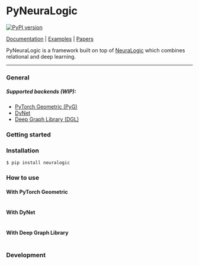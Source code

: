 # PyNeuraLogic

[![PyPI version](https://badge.fury.io/py/neuralogic.svg)](https://badge.fury.io/py/neuralogic)


[Documentation]() | [Examples](#examples) | [Papers]()

PyNeuraLogic is a framework built on top of [NeuraLogic](https://github.com/GustikS/NeuraLogic) which combines relational and deep learning.

---

### General



##### Supported backends (WIP):
- [PyTorch Geometric (PyG)](https://github.com/rusty1s/pytorch_geometric)
- [DyNet](https://github.com/clab/dynet)
- [Deep Graph Library (DGL)](https://github.com/dmlc/dgl)

### Getting started

### Installation

```commandline
$ pip install neuralogic
```

### How to use

#### With PyTorch Geometric

```python

```

#### With DyNet

```python

```

#### With Deep Graph Library

```python

```

### Development

```commandline

```
